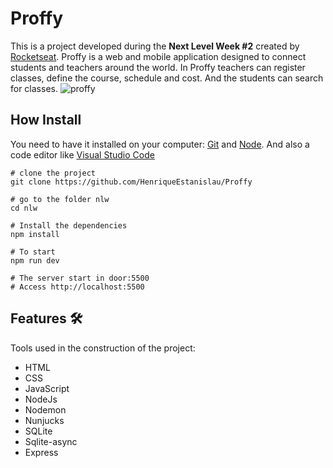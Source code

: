 # Proffy
This is a project developed during the **Next Level Week #2** created by [Rocketseat](https://rocketseat.com.br/). Proffy is a web and mobile application designed to connect students and teachers around the world. In Proffy teachers can register classes, define the course, schedule and cost. And the students can search for classes.
![proffy](https://user-images.githubusercontent.com/65318224/103383913-415b7600-4ad3-11eb-9cb0-3f7bb68e5b56.gif)

## How Install
You need to have it installed on your computer: [Git](https://git-scm.com/) and [Node](https://nodejs.org/en/).
And also a code editor like [Visual Studio Code](https://code.visualstudio.com/)
```
# clone the project
git clone https://github.com/HenriqueEstanislau/Proffy

# go to the folder nlw
cd nlw

# Install the dependencies
npm install

# To start
npm run dev

# The server start in door:5500
# Access http://localhost:5500 
```

## Features :hammer_and_wrench:
Tools used in the construction of the project:
- HTML
- CSS
- JavaScript
- NodeJs
- Nodemon
- Nunjucks
- SQLite
- Sqlite-async
- Express
